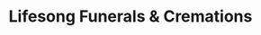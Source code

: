 ---
title: "Lifesong Funerals & Cremations"
url: /quincy/lifesong-funerals-and-cremations/
shop: funeral directors
---